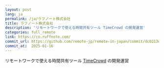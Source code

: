 ```yaml
---
layout: post
lang: ja
permalink: /ja/ラフノート株式会社
title: ラフノート株式会社
description: 'リモートワークで使える時間共有ツール TimeCrowd の開発運営'
categories: full_remote
link: https://co.ruffnote.com/
commit_url: https://github.com/remote-jp/remote-in-japan/commit/dc0213e5d3bf547e1dd7b4da3b612a689016ef3e
commit_at:  2025-01-16
---
```


<p>リモートワークで使える時間共有ツール <a href="https://timecrowd.net/">TimeCrowd</a> の開発運営</p>

